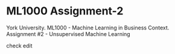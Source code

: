 # ML1000 Assignment-2

York University. ML1000 - Machine Learning in Business Context. Assignment #2 - Unsupervised Machine Learning

check edit

